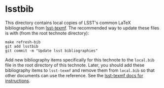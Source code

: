 # lsstbib

This directory contains local copies of LSST's common LaTeX bibliographies from [lsst-texmf](https://github.com/lsst/lsst-texmf/tree/main/texmf/bibtex/bib).
The recommended way to update these files is with (from the root technote directory):

```
make refresh-bib
git add lsstbib
git commit -m "Update lsst bibliographies"
```

Add new bibliography items specifically for this technote to the `local.bib` file in the root directory of this technote.
Later, you should add these bibliography items to `lsst-texmf` and remove them from `local.bib` so that other documents can use the reference.
See the [lsst-texmf docs for instructions](https://lsst-texmf.lsst.io/developer.html#updating-bibliographies).
